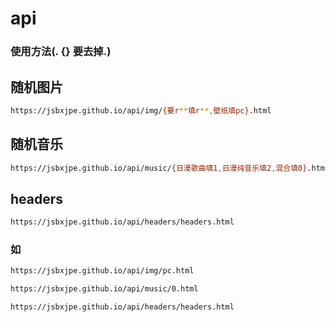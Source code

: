 # api

### 使用方法(. {} 要去掉.)

## 随机图片

```sh
https://jsbxjpe.github.io/api/img/{要r**填r**,壁纸填pc}.html
```

## 随机音乐

```sh
https://jsbxjpe.github.io/api/music/{日漫歌曲填1,日漫纯音乐填2,混合填0}.html
```

## headers

```sh
https://jsbxjpe.github.io/api/headers/headers.html
```

### 如

```sh
https://jsbxjpe.github.io/api/img/pc.html
```

```sh
https://jsbxjpe.github.io/api/music/0.html
```

```sh
https://jsbxjpe.github.io/api/headers/headers.html
```
